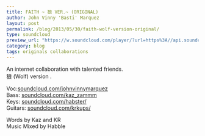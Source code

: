 ```yaml
---
title: FAITH ~ 狼 VER.~ (ORIGINAL)
author: John Vinny 'Basti' Marquez
layout: post
permalink: /blog/2013/05/30/faith-wolf-version-original/
type: soundcloud
preview_url: "https://w.soundcloud.com/player/?url=https%3A//api.soundcloud.com/tracks/92996869&amp;auto_play=false&amp;hide_related=false&amp;visual=true"
category: blog
tags: originals collaborations
---
```

An internet collaboration with talented friends.  
狼 (Wolf) version .

Voc:[soundcloud.com/johnvinnymarquez][1]  
Bass: [soundcloud.com/kaz_zammm][2]  
Keys: [soundcloud.com/habster/][3]  
Guitars: [soundcloud.com/krkups/][4]

Words by Kaz and KR  
Music Mixed by Habble

 [1]: https://soundcloud.com/johnvinnymarquez
 [2]: https://soundcloud.com/kaz_zammm
 [3]: https://soundcloud.com/habster/
 [4]: http://soundcloud.com/krkups/